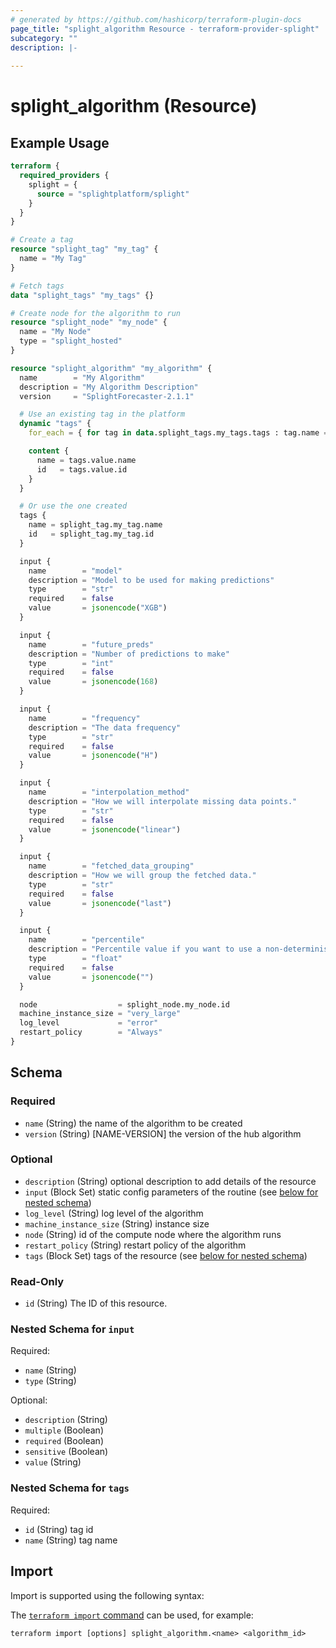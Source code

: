 ```yaml
---
# generated by https://github.com/hashicorp/terraform-plugin-docs
page_title: "splight_algorithm Resource - terraform-provider-splight"
subcategory: ""
description: |-
  
---
```


# splight_algorithm (Resource)



## Example Usage

```terraform
terraform {
  required_providers {
    splight = {
      source = "splightplatform/splight"
    }
  }
}

# Create a tag
resource "splight_tag" "my_tag" {
  name = "My Tag"
}

# Fetch tags
data "splight_tags" "my_tags" {}

# Create node for the algorithm to run
resource "splight_node" "my_node" {
  name = "My Node"
  type = "splight_hosted"
}

resource "splight_algorithm" "my_algorithm" {
  name        = "My Algorithm"
  description = "My Algorithm Description"
  version     = "SplightForecaster-2.1.1"

  # Use an existing tag in the platform
  dynamic "tags" {
    for_each = { for tag in data.splight_tags.my_tags.tags : tag.name => tag if tag.name == "Existing Tag" }

    content {
      name = tags.value.name
      id   = tags.value.id
    }
  }

  # Or use the one created
  tags {
    name = splight_tag.my_tag.name
    id   = splight_tag.my_tag.id
  }

  input {
    name        = "model"
    description = "Model to be used for making predictions"
    type        = "str"
    required    = false
    value       = jsonencode("XGB")
  }

  input {
    name        = "future_preds"
    description = "Number of predictions to make"
    type        = "int"
    required    = false
    value       = jsonencode(168)
  }

  input {
    name        = "frequency"
    description = "The data frequency"
    type        = "str"
    required    = false
    value       = jsonencode("H")
  }

  input {
    name        = "interpolation_method"
    description = "How we will interpolate missing data points."
    type        = "str"
    required    = false
    value       = jsonencode("linear")
  }

  input {
    name        = "fetched_data_grouping"
    description = "How we will group the fetched data."
    type        = "str"
    required    = false
    value       = jsonencode("last")
  }

  input {
    name        = "percentile"
    description = "Percentile value if you want to use a non-deterministic model"
    type        = "float"
    required    = false
    value       = jsonencode("")
  }

  node                  = splight_node.my_node.id
  machine_instance_size = "very_large"
  log_level             = "error"
  restart_policy        = "Always"
}
```

<!-- schema generated by tfplugindocs -->
## Schema

### Required

- `name` (String) the name of the algorithm to be created
- `version` (String) [NAME-VERSION] the version of the hub algorithm

### Optional

- `description` (String) optional description to add details of the resource
- `input` (Block Set) static config parameters of the routine (see [below for nested schema](#nestedblock--input))
- `log_level` (String) log level of the algorithm
- `machine_instance_size` (String) instance size
- `node` (String) id of the compute node where the algorithm runs
- `restart_policy` (String) restart policy of the algorithm
- `tags` (Block Set) tags of the resource (see [below for nested schema](#nestedblock--tags))

### Read-Only

- `id` (String) The ID of this resource.

<a id="nestedblock--input"></a>
### Nested Schema for `input`

Required:

- `name` (String)
- `type` (String)

Optional:

- `description` (String)
- `multiple` (Boolean)
- `required` (Boolean)
- `sensitive` (Boolean)
- `value` (String)


<a id="nestedblock--tags"></a>
### Nested Schema for `tags`

Required:

- `id` (String) tag id
- `name` (String) tag name

## Import

Import is supported using the following syntax:

The [`terraform import` command](https://developer.hashicorp.com/terraform/cli/commands/import) can be used, for example:

```shell
terraform import [options] splight_algorithm.<name> <algorithm_id>
```
